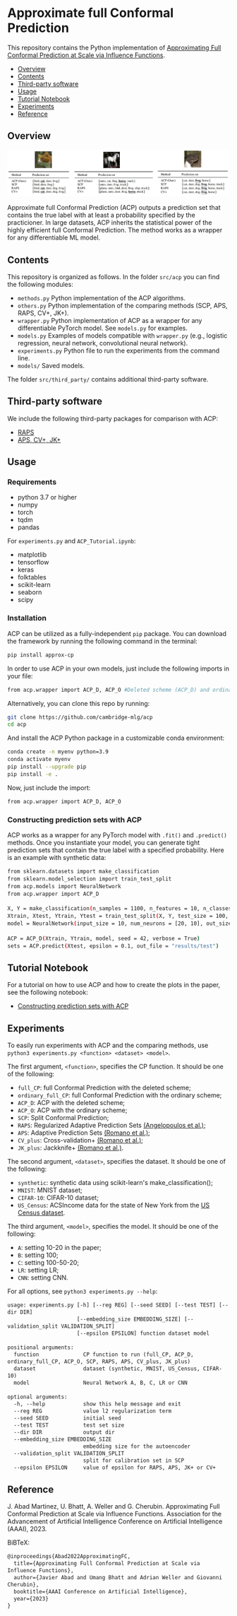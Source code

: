 # Approximate full Conformal Prediction

This repository contains the Python implementation of [Approximating Full Conformal Prediction at Scale via Influence Functions](https://arxiv.org/abs/2202.01315).

* [Overview](#overview)
* [Contents](#contents)
* [Third-party software](#third-party-software)
* [Usage](#usage)
* [Tutorial Notebook](#tutorial-notebook)
* [Experiments](#experiments)
* [Reference](#reference)

## Overview

![alt text](resources/ACP.JPG)

Approximate full Conformal Prediction (ACP) outputs a prediction set that contains the true label with at least a probability specified by the practicioner. In large datasets, ACP inherits the statistical power of the highly efficient full Conformal Prediction. The method works as a wrapper for any differentiable ML model.

## Contents

This repository is organized as follows. In the folder `src/acp` you can find the following modules:

 - `methods.py` Python implementation of the ACP algorithms.
 - `others.py` Python implementation of the comparing methods (SCP, APS, RAPS, CV+, JK+).
 - `wrapper.py` Python implementation of ACP as a wrapper for any differentiable PyTorch model. See `models.py` for examples.
 - `models.py` Examples of models compatible with `wrapper.py` (e.g., logistic regression, neural network, convolutional neural network).
 - `experiments.py` Python file to run the experiments from the command line.
 - `models/` Saved models.

The folder  `src/third_party/` contains additional third-party software.
 
## Third-party software

We include the following third-party packages for comparison with ACP:

- [RAPS](https://github.com/aangelopoulos/conformal_classification)
- [APS, CV+, JK+](https://github.com/msesia/arc)
 

## Usage

### Requirements

* python 3.7 or higher
* numpy
* torch
* tqdm
* pandas

For `experiments.py` and `ACP_Tutorial.ipynb`:

* matplotlib
* tensorflow
* keras
* folktables
* scikit-learn
* seaborn
* scipy

### Installation
ACP can be utilized as a fully-independent `pip` package. You can download the framework by running the following command in the terminal:

```bash
pip install approx-cp
```
In order to use ACP in your own models, just include the following imports in your file:

```bash
from acp.wrapper import ACP_D, ACP_O #Deleted scheme (ACP_D) and ordinary scheme (ACP_O)
```
Alternatively, you can clone this repo by running:

```bash
git clone https://github.com/cambridge-mlg/acp
cd acp
```
And install the ACP Python package in a customizable conda environment:

```bash
conda create -n myenv python=3.9
conda activate myenv
pip install --upgrade pip
pip install -e .         
```
Now, just include the import:

```bash
from acp.wrapper import ACP_D, ACP_O
```

### Constructing prediction sets with ACP

ACP works as a wrapper for any PyTorch model with `.fit()` and `.predict()` methods. Once you instantiate your model, you can generate tight prediction sets that contain the true label with a specified probability. Here is an example with synthetic data:

```bash
from sklearn.datasets import make_classification
from sklearn.model_selection import train_test_split
from acp.models import NeuralNetwork
from acp.wrapper import ACP_D

X, Y = make_classification(n_samples = 1100, n_features = 10, n_classes = 2, n_clusters_per_class = 1, n_informative = 3, random_state = 42)
Xtrain, Xtest, Ytrain, Ytest = train_test_split(X, Y, test_size = 100, random_state = 42)
model = NeuralNetwork(input_size = 10, num_neurons = [20, 10], out_size = 2, seed = 42, l2_reg = 0.01)

ACP = ACP_D(Xtrain, Ytrain, model, seed = 42, verbose = True)
sets = ACP.predict(Xtest, epsilon = 0.1, out_file = "results/test")
```

## Tutorial Notebook

For a tutorial on how to use ACP and how to create the plots in the paper, see the following notebook:

* [Constructing prediction sets with ACP](ACP_Tutorial.ipynb)

## Experiments

To easily run experiments with ACP and the comparing methods, use `python3 experiments.py <function> <dataset> <model>`.

The first argument, `<function>`, specifies the CP function. It should be one of the following:
 
* `full_CP`: full Conformal Prediction with the deleted scheme;
* `ordinary_full_CP`: full Conformal Prediction with the ordinary scheme;
* `ACP_D`: ACP with the deleted scheme;
* `ACP_O`: ACP with the ordinary scheme;
* `SCP`: Split Conformal Prediction;
* `RAPS`: Regularized Adaptive Prediction Sets [(Angelopoulos et al.)](https://arxiv.org/abs/2009.14193);
* `APS`:  Adaptive Prediction Sets [(Romano et al.)](https://arxiv.org/abs/2006.02544);
* `CV_plus`:  Cross-validation+ [(Romano et al.)](https://arxiv.org/abs/2006.02544);
* `JK_plus`: Jackknife+ [(Romano et al.)](https://arxiv.org/abs/2006.02544).

The second argument, `<dataset>`, specifies the dataset. It should be one of the following:

* `synthetic`: synthetic data using scikit-learn's make_classification();
* `MNIST`: MNIST dataset;
* `CIFAR-10`: CIFAR-10 dataset; 
* `US_Census`: ACSIncome data for the state of New York from the [US Census dataset](https://github.com/zykls/folktables).

The third argument, `<model>`, specifies the model. It should be one of the following:

* `A`: setting 10-20 in the paper;
* `B`: setting 100;
* `C`: setting 100-50-20; 
* `LR`: setting LR;
* `CNN`: setting CNN.

For all options, see `python3 experiments.py --help`:

```
usage: experiments.py [-h] [--reg REG] [--seed SEED] [--test TEST] [--dir DIR] 
                      [--embedding_size EMBEDDING_SIZE] [--validation_split VALIDATION_SPLIT] 
                      [--epsilon EPSILON] function dataset model

positional arguments:
  function              CP function to run (full_CP, ACP_D, ordinary_full_CP, ACP_O, SCP, RAPS, APS, CV_plus, JK_plus)
  dataset               dataset (synthetic, MNIST, US_Census, CIFAR-10)
  model                 Neural Network A, B, C, LR or CNN

optional arguments:
  -h, --help            show this help message and exit
  --reg REG             value l2 regularization term
  --seed SEED           initial seed
  --test TEST           test set size
  --dir DIR             output dir
  --embedding_size EMBEDDING_SIZE
                        embedding size for the autoencoder
  --validation_split VALIDATION_SPLIT
                        split for calibration set in SCP
  --epsilon EPSILON     value of epsilon for RAPS, APS, JK+ or CV+
```

## Reference

J. Abad Martinez, U. Bhatt, A. Weller and G. Cherubin. Approximating Full Conformal Prediction at Scale via Influence Functions. Association for the Advancement of Artificial Intelligence Conference on Artificial Intelligence (AAAI), 2023.

 BiBTeX:

```
@inproceedings{Abad2022ApproximatingFC,
  title={Approximating Full Conformal Prediction at Scale via Influence Functions},
  author={Javier Abad and Umang Bhatt and Adrian Weller and Giovanni Cherubin},
  booktitle={AAAI Conference on Artificial Intelligence},
  year={2023}
}
```



